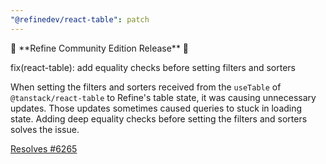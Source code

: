 ```yaml
---
"@refinedev/react-table": patch
---
```


📢 \*\*Refine Community Edition Release\*\* 📢

fix(react-table): add equality checks before setting filters and sorters

When setting the filters and sorters received from the `useTable` of `@tanstack/react-table` to Refine's table state, it was causing unnecessary updates. Those updates sometimes caused queries to stuck in loading state. Adding deep equality checks before setting the filters and sorters solves the issue.

[Resolves #6265](https://github.com/refinedev/refine/issues/6265)
